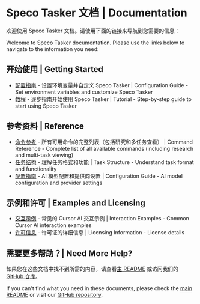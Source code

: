 # Speco Tasker 文档 | Documentation

欢迎使用 Speco Tasker 文档。请使用下面的链接来导航到您需要的信息：

Welcome to Speco Tasker documentation. Please use the links below to navigate to the information you need:

## 开始使用 | Getting Started

- [配置指南](configuration.md) - 设置环境变量并自定义 Speco Tasker | Configuration Guide - Set environment variables and customize Speco Tasker
- [教程](tutorial.md) - 逐步指南开始使用 Speco Tasker | Tutorial - Step-by-step guide to start using Speco Tasker

## 参考资料 | Reference

- [命令参考](command-reference.md) - 所有可用命令的完整列表（包括研究和多任务查看） | Command Reference - Complete list of all available commands (including research and multi-task viewing)
- [任务结构](task-structure.md) - 理解任务格式和功能 | Task Structure - Understand task format and functionality
- [配置指南](configuration-zh.md) - AI 模型配置和提供商设置 | Configuration Guide - AI model configuration and provider settings

## 示例和许可 | Examples and Licensing

- [交互示例](examples.md) - 常见的 Cursor AI 交互示例 | Interaction Examples - Common Cursor AI interaction examples
- [许可信息](licensing.md) - 许可证的详细信息 | Licensing Information - License details

## 需要更多帮助？| Need More Help?

如果您在这些文档中找不到所需的内容，请查看[主 README](../README.md) 或访问我们的 [GitHub 仓库](https://github.com/mcontheway/speco-tasker)。

If you can't find what you need in these documents, please check the [main README](../README.md) or visit our [GitHub repository](https://github.com/mcontheway/speco-tasker).
